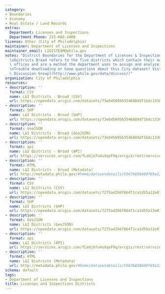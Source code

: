 ```yaml
---
category:
- Boundaries
- Economy
- Real Estate / Land Records
extras:
  Department: Licenses and Inspections
  Department Phone: 215-686-2400
license: Other (City of Philadelphia)
maintainer: Department of Licenses and Inspections
maintainer_email: LIGISTEAM@phila.gov
notes: "District Boundaries for the Department of Licenses & Inspections are pre 2014.\r\
  \nDistricts Broad refers to the five districts which contain their own district\
  \ offices and are a method the department uses to assign and analyze work.\r\n\r\
  \nTrouble downloading or have questions about this City dataset? Visit the [OpenDataPhilly\
  \ Discussion Group](http://www.phila.gov/data/discuss/)"
organization: City of Philadelphia
resources:
- description: ''
  format: CSV
  name: L&I Districts - Broad (CSV)
  url: https://opendata.arcgis.com/datasets/73e04569563546889df1bdc13360f88b_0.csv
- description: ''
  format: SHP
  name: L&I Districts - Broad (SHP)
  url: https://opendata.arcgis.com/datasets/73e04569563546889df1bdc13360f88b_0.zip
- description: ''
  format: GeoJSON
  name: L&I Districts - Broad (GeoJSON)
  url: https://opendata.arcgis.com/datasets/73e04569563546889df1bdc13360f88b_0.geojson
- description: ''
  format: api
  name: L&I Districts - Broad (API)
  url: https://services.arcgis.com/fLeGjb7u4uXqeF9q/arcgis/rest/services/DISTRICTS_BROAD/FeatureServer/0/query?outFields=*&where=1%3D1
- description: ''
  format: HTML
  name: L&I Districts - Broad (Metadata)
  url: http://metadata.phila.gov/#home/datasetdetails/55676856609f65a12174370b/representationdetails/5571b1b3e4fb1d91393c213b/
- description: ''
  format: CSV
  name: L&I Districts (CSV)
  url: https://opendata.arcgis.com/datasets/7275a4266f86471ca1d55a12e01b077e_0.csv
- description: ''
  format: SHP
  name: L&I Districts (SHP)
  url: https://opendata.arcgis.com/datasets/7275a4266f86471ca1d55a12e01b077e_0.zip
- description: ''
  format: GeoJSON
  name: L&I Districts (GeoJSON)
  url: https://opendata.arcgis.com/datasets/7275a4266f86471ca1d55a12e01b077e_0.geojson
- description: ''
  format: api
  name: L&I Districts (API)
  url: https://services.arcgis.com/fLeGjb7u4uXqeF9q/arcgis/rest/services/LI_DISTRICTS/FeatureServer/0/query?outFields=*&where=1%3D1
- description: ''
  format: HTML
  name: L&I Districts (Metadata)
  url: http://metadata.phila.gov/#home/datasetdetails/55676856609f65a12174370b/representationdetails/5567692969e261cf61e0d589/
schema: default
tags:
- Department of Licenses and Inspections
title: Licenses and Inspections Districts
---
```

